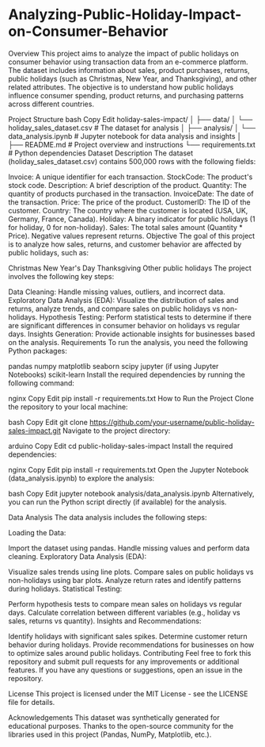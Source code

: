 # Analyzing-Public-Holiday-Impact-on-Consumer-Behavior
Overview
This project aims to analyze the impact of public holidays on consumer behavior using transaction data from an e-commerce platform. The dataset includes information about sales, product purchases, returns, public holidays (such as Christmas, New Year, and Thanksgiving), and other related attributes. The objective is to understand how public holidays influence consumer spending, product returns, and purchasing patterns across different countries.

Project Structure
bash
Copy
Edit
holiday-sales-impact/
│
├── data/
│   └── holiday_sales_dataset.csv   # The dataset for analysis
│
├── analysis/
│   └── data_analysis.ipynb        # Jupyter notebook for data analysis and insights
│
├── README.md                      # Project overview and instructions
└── requirements.txt                # Python dependencies
Dataset Description
The dataset (holiday_sales_dataset.csv) contains 500,000 rows with the following fields:

Invoice: A unique identifier for each transaction.
StockCode: The product's stock code.
Description: A brief description of the product.
Quantity: The quantity of products purchased in the transaction.
InvoiceDate: The date of the transaction.
Price: The price of the product.
CustomerID: The ID of the customer.
Country: The country where the customer is located (USA, UK, Germany, France, Canada).
Holiday: A binary indicator for public holidays (1 for holiday, 0 for non-holiday).
Sales: The total sales amount (Quantity * Price). Negative values represent returns.
Objective
The goal of this project is to analyze how sales, returns, and customer behavior are affected by public holidays, such as:

Christmas
New Year's Day
Thanksgiving
Other public holidays
The project involves the following key steps:

Data Cleaning: Handle missing values, outliers, and incorrect data.
Exploratory Data Analysis (EDA): Visualize the distribution of sales and returns, analyze trends, and compare sales on public holidays vs non-holidays.
Hypothesis Testing: Perform statistical tests to determine if there are significant differences in consumer behavior on holidays vs regular days.
Insights Generation: Provide actionable insights for businesses based on the analysis.
Requirements
To run the analysis, you need the following Python packages:

pandas
numpy
matplotlib
seaborn
scipy
jupyter (if using Jupyter Notebooks)
scikit-learn
Install the required dependencies by running the following command:

nginx
Copy
Edit
pip install -r requirements.txt
How to Run the Project
Clone the repository to your local machine:

bash
Copy
Edit
git clone https://github.com/your-username/public-holiday-sales-impact.git
Navigate to the project directory:

arduino
Copy
Edit
cd public-holiday-sales-impact
Install the required dependencies:

nginx
Copy
Edit
pip install -r requirements.txt
Open the Jupyter Notebook (data_analysis.ipynb) to explore the analysis:

bash
Copy
Edit
jupyter notebook analysis/data_analysis.ipynb
Alternatively, you can run the Python script directly (if available) for the analysis.

Data Analysis
The data analysis includes the following steps:

Loading the Data:

Import the dataset using pandas.
Handle missing values and perform data cleaning.
Exploratory Data Analysis (EDA):

Visualize sales trends using line plots.
Compare sales on public holidays vs non-holidays using bar plots.
Analyze return rates and identify patterns during holidays.
Statistical Testing:

Perform hypothesis tests to compare mean sales on holidays vs regular days.
Calculate correlation between different variables (e.g., holiday vs sales, returns vs quantity).
Insights and Recommendations:

Identify holidays with significant sales spikes.
Determine customer return behavior during holidays.
Provide recommendations for businesses on how to optimize sales around public holidays.
Contributing
Feel free to fork this repository and submit pull requests for any improvements or additional features. If you have any questions or suggestions, open an issue in the repository.

License
This project is licensed under the MIT License - see the LICENSE file for details.

Acknowledgements
This dataset was synthetically generated for educational purposes.
Thanks to the open-source community for the libraries used in this project (Pandas, NumPy, Matplotlib, etc.).
